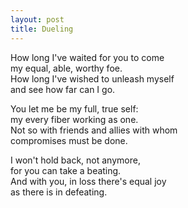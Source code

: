 ```yaml
---
layout: post
title: Dueling
---
```


How long I've waited for you to come  
my equal, able, worthy foe.  
How long I've wished to unleash myself  
and see how far can I go.

You let me be my full, true self:  
my every fiber working as one.  
Not so with friends and allies with whom  
compromises must be done.

I won't hold back, not anymore,  
for you can take a beating.  
And with you, in loss there's equal joy  
as there is in defeating.
